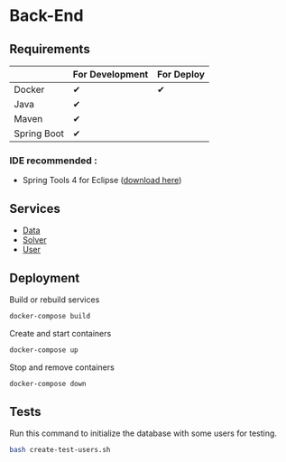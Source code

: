 # Back-End

## Requirements

|             | For Development | For Deploy |
| ----------- | --------------- | ---------- |
| Docker      | &#10004; | &#10004; |
| Java        | &#10004; |
| Maven       | &#10004; |
| Spring Boot | &#10004; |

### IDE recommended :

* Spring Tools 4 for Eclipse ([download here](https://spring.io/tools))

## Services

* [Data](Data)
* [Solver](Solver)
* [User](User)

## Deployment

Build or rebuild services
```bash
docker-compose build
```

Create and start containers
```bash
docker-compose up
```

Stop and remove containers
```bash
docker-compose down
```

## Tests

Run this command to initialize the database with some users for testing.
```bash
bash create-test-users.sh 
```
